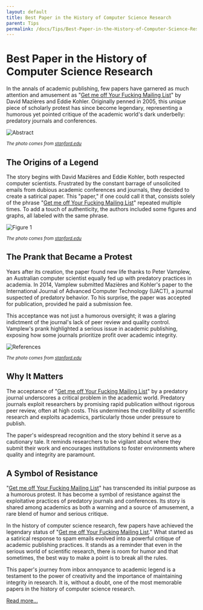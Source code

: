 ```yaml
---
layout: default
title: Best Paper in the History of Computer Science Research
parent: Tips
permalink: /docs/Tips/Best-Paper-in-the-History-of-Computer-Science-Research
---
```


# Best Paper in the History of Computer Science Research

In the annals of academic publishing, few papers have garnered as much attention and amusement as "[Get me off Your Fucking Mailing List](https://www.scs.stanford.edu/~dm/home/papers/remove.pdf)" by David Mazières and Eddie Kohler. Originally penned in 2005, this unique piece of scholarly protest has since become legendary, representing a humorous yet pointed critique of the academic world's dark underbelly: predatory journals and conferences.

![Abstract](https://i.ibb.co/T0Wj4FM/1.png)

<sub> *The photo comes from [stanford.edu](https://www.scs.stanford.edu/~dm/home/papers/remove.pdf)* </sub>

## The Origins of a Legend

The story begins with David Mazières and Eddie Kohler, both respected computer scientists. Frustrated by the constant barrage of unsolicited emails from dubious academic conferences and journals, they decided to create a satirical paper. This "paper," if one could call it that, consists solely of the phrase "[Get me off Your Fucking Mailing List](https://www.scs.stanford.edu/~dm/home/papers/remove.pdf)" repeated multiple times. To add a touch of authenticity, the authors included some figures and graphs, all labeled with the same phrase.

![Figure 1](https://i.ibb.co/f2QxzPt/1.png)

<sub> *The photo comes from [stanford.edu](https://www.scs.stanford.edu/~dm/home/papers/remove.pdf)* </sub>

## The Prank that Became a Protest

Years after its creation, the paper found new life thanks to Peter Vamplew, an Australian computer scientist equally fed up with predatory practices in academia. In 2014, Vamplew submitted Mazières and Kohler's paper to the International Journal of Advanced Computer Technology (IJACT), a journal suspected of predatory behavior. To his surprise, the paper was accepted for publication, provided he paid a submission fee.

This acceptance was not just a humorous oversight; it was a glaring indictment of the journal's lack of peer review and quality control. Vamplew's prank highlighted a serious issue in academic publishing, exposing how some journals prioritize profit over academic integrity.

![References](https://i.ibb.co/fH5nfsy/1.png)

<sub> *The photo comes from [stanford.edu](https://www.scs.stanford.edu/~dm/home/papers/remove.pdf)* </sub>

## Why It Matters

The acceptance of "[Get me off Your Fucking Mailing List](https://www.scs.stanford.edu/~dm/home/papers/remove.pdf)" by a predatory journal underscores a critical problem in the academic world. Predatory journals exploit researchers by promising rapid publication without rigorous peer review, often at high costs. This undermines the credibility of scientific research and exploits academics, particularly those under pressure to publish.

The paper's widespread recognition and the story behind it serve as a cautionary tale. It reminds researchers to be vigilant about where they submit their work and encourages institutions to foster environments where quality and integrity are paramount.

## A Symbol of Resistance

"[Get me off Your Fucking Mailing List](https://www.scs.stanford.edu/~dm/home/papers/remove.pdf)" has transcended its initial purpose as a humorous protest. It has become a symbol of resistance against the exploitative practices of predatory journals and conferences. Its story is shared among academics as both a warning and a source of amusement, a rare blend of humor and serious critique.

In the history of computer science research, few papers have achieved the legendary status of "[Get me off Your Fucking Mailing List](https://www.scs.stanford.edu/~dm/home/papers/remove.pdf)." What started as a satirical response to spam emails evolved into a powerful critique of academic publishing practices. It stands as a reminder that even in the serious world of scientific research, there is room for humor and that sometimes, the best way to make a point is to break all the rules.

This paper's journey from inbox annoyance to academic legend is a testament to the power of creativity and the importance of maintaining integrity in research. It is, without a doubt, one of the most memorable papers in the history of computer science research.

[Read more...](https://www.scs.stanford.edu/~dm/home/papers/remove.pdf)
